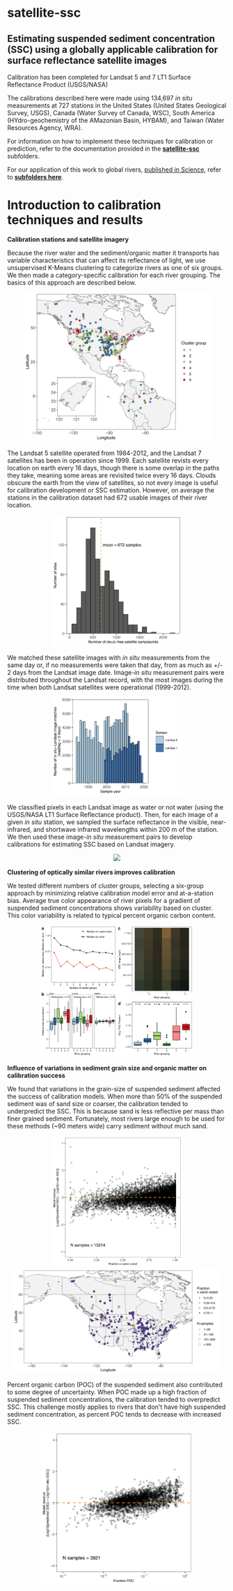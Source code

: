 # satellite-ssc #
## Estimating suspended sediment concentration (SSC) using a globally applicable calibration for surface reflectance satellite images ##

Calibration has been completed for Landsat 5 and 7 LT1 Surface Reflectance Product (USGS/NASA)

The calibrations described here were made using 134,697 *in situ* measurements at 727 stations in the United States (United States Geological Survey, USGS), Canada (Water Survey of Canada, WSC), South America (HYdro-geochemistry of the AMazonian Basin, HYBAM), and Taiwan (Water Resources Agency, WRA). 

For information on how to implement these techniques for calibration or prediction, refer to the documentation provided in the [**satellite-ssc**](landsat-calibration) subfolders.

For our application of this work to global rivers, [published in Science](https://doi.org/10.1126/science.abn7980), refer to [**subfolders here**](outlet-rivers).

# Introduction to calibration techniques and results #

**Calibration stations and satellite imagery**

Because the river water and the sediment/organic matter it transports has variable characteristics that can affect its reflectance of light, we use unsupervised K-Means clustering to categorize rivers as one of six groups. We then made a category-specific calibration for each river grouping. The basics of this approach are described below.

<p align="center">
  <img src="/Readme_figures/fig1_cluster_map_n6.jpg" width="85%" >
</p>

The Landsat 5 satellite operated from 1984-2012, and the Landsat 7 satellites has been in operation since 1999. Each satellite revists every location on earth every 16 days, though there is some overlap in the paths they take, meaning some areas are revisited twice every 16 days. Clouds obscure the earth from the view of satellites, so not every image is useful for calibration development or SSC estimation. However, on average the stations in the calibration dataset had 672 usable images of their river location.

<p align="center">
  <img src="/Readme_figures/fig2_n_sat_samples_histogram.jpg" width="60%" >
</p>

We matched these satellite images with *in situ* measurements from the same day or, if no measurements were taken that day, from as much as +/- 2 days from the Landsat image date. Image-*in situ* measurement pairs were distributed throughout the Landsat record, with the most images during the time when both Landsat satellites were operational (1999-2012).

<p align="center">
  <img src="/Readme_figures/fig3_sampling_date_histogram.jpg" width="60%" >
</p>

We classified pixels in each Landsat image as water or not water (using the USGS/NASA LT1 Surface Reflectance product). Then, for each image of a given *in situ* station, we sampled the surface reflectance in the visible, near-infrared, and shortwave infrared wavelengths within 200 m of the station. We then used these image-*in situ* measurement pairs to develop calibrations for estimating SSC based on Landsat imagery.

<p align="center">
  <img src="/Readme_figures/figs1-workflow-yellowstone-sidney-example.jpg" width="70%" >
</p>


**Clustering of optically similar rivers improves calibration**

We tested different numbers of cluster groups, selecting a six-group approach by minimizing relative calibration model error and at-a-station bias.  Average true color appearance of river pixels for a gradient of suspended sediment concentrations shows variability based on cluster. This color variability is related to typical percent organic carbon content. 

<p align="center">
  <img src="/Readme_figures/fig5_cluster_combined_fig.jpg" width="70%" >
</p>


**Influence of variations in sediment grain size and organic matter on calibration success**

We found that variations in the grain-size of suspended sediment affected the success of calibration models. When more than 50% of the suspended sediment was of sand size or coarser, the calibration tended to underpredict the SSC. This is because sand is less reflective per mass than finer grained sediment. Fortunately, most rivers large enough to be used for these methods (~90 meters wide) carry sediment without much sand. 

<p align="center">
  <img src="/Readme_figures/fig8_p63_vs_error_ncl5.jpg" width="60%" >
  <img src="/Readme_figures/fig9_usa_grain_size_map.jpg" width="95%" >
</p>

Percent organic carbon (POC) of the suspended sediment also contributed to some degree of uncertainty. When POC made up a high fraction of suspended sediment concentrations, the calibration tended to overpredict SSC. This challenge mostly applies to rivers that don't have high suspended sediment concentration, as percent POC tends to decrease with increased SSC.

<p align="center">
  <img src="/Readme_figures/fig10_POC_fraction_vs_error_ncl5.jpg" width="70%" >
</p>





